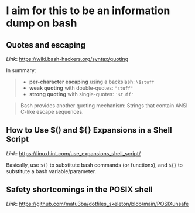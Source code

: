 # I aim for this to be an information dump on bash

## Quotes and escaping

*Link*: https://wiki.bash-hackers.org/syntax/quoting

In summary:

> - **per-character escaping** using a backslash: `\$stuff`
> - **weak quoting** with double-quotes: `"stuff"`
> - **strong quoting** with single-quotes: `'stuff'`

> Bash provides another quoting mechanism: Strings that contain ANSI C-like escape sequences.

## How to Use $() and ${} Expansions in a Shell Script

*Link*: https://linuxhint.com/use_expansions_shell_script/

Basically, use `$()` to substitute bash commands (or functions), and `${}` to substitute a bash variable/parameter.

## Safety shortcomings in the POSIX shell

*Link*: https://github.com/matu3ba/dotfiles_skeleton/blob/main/POSIXunsafe
